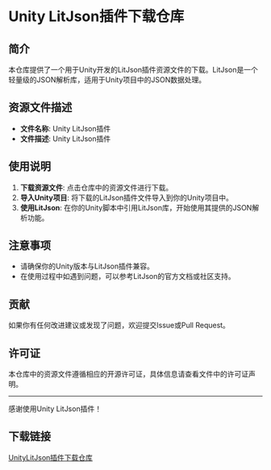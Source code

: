 # Unity LitJson插件下载仓库

## 简介

本仓库提供了一个用于Unity开发的LitJson插件资源文件的下载。LitJson是一个轻量级的JSON解析库，适用于Unity项目中的JSON数据处理。

## 资源文件描述

- **文件名称**: Unity LitJson插件
- **文件描述**: Unity LitJson插件

## 使用说明

1. **下载资源文件**: 点击仓库中的资源文件进行下载。
2. **导入Unity项目**: 将下载的LitJson插件文件导入到你的Unity项目中。
3. **使用LitJson**: 在你的Unity脚本中引用LitJson库，开始使用其提供的JSON解析功能。

## 注意事项

- 请确保你的Unity版本与LitJson插件兼容。
- 在使用过程中如遇到问题，可以参考LitJson的官方文档或社区支持。

## 贡献

如果你有任何改进建议或发现了问题，欢迎提交Issue或Pull Request。

## 许可证

本仓库中的资源文件遵循相应的开源许可证，具体信息请查看文件中的许可证声明。

---

感谢使用Unity LitJson插件！

## 下载链接

[UnityLitJson插件下载仓库](https://pan.quark.cn/s/5b5dd662cc8c)